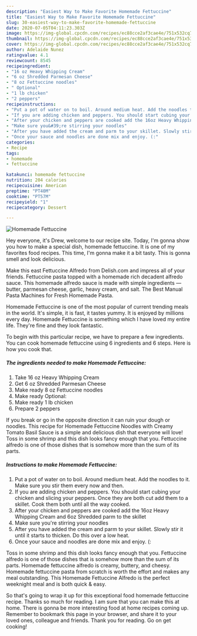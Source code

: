 ```yaml
---
description: "Easiest Way to Make Favorite Homemade Fettuccine"
title: "Easiest Way to Make Favorite Homemade Fettuccine"
slug: 30-easiest-way-to-make-favorite-homemade-fettuccine
date: 2020-07-05T04:11:23.303Z
image: https://img-global.cpcdn.com/recipes/ec88cce2af3cae4e/751x532cq70/homemade-fettuccine-recipe-main-photo.jpg
thumbnail: https://img-global.cpcdn.com/recipes/ec88cce2af3cae4e/751x532cq70/homemade-fettuccine-recipe-main-photo.jpg
cover: https://img-global.cpcdn.com/recipes/ec88cce2af3cae4e/751x532cq70/homemade-fettuccine-recipe-main-photo.jpg
author: Adelaide Nunez
ratingvalue: 4.1
reviewcount: 8545
recipeingredient:
- "16 oz Heavy Whipping Cream"
- "6 oz Shredded Parmesan Cheese"
- "8 oz Fettuccine noodles"
- " Optional"
- "1 lb chicken"
- "2 peppers"
recipeinstructions:
- "Put a pot of water on to boil. Around medium heat. Add the noodles to it. Make sure you stir them every now and then."
- "If you are adding chicken and peppers. You should start cubing your chicken and slicing your peppers. Once they are both cut add them to a skillet. Cook them both until all the way cooked."
- "After your chicken and peppers are cooked add the 16oz Heavy Whipping Cream and 6oz Shredded parm to the skillet"
- "Make sure you&#39;re stirring your noodles"
- "After you have added the cream and parm to your skillet. Slowly stir it until it starts to thicken. Do this over a low heat."
- "Once your sauce and noodles are done mix and enjoy. (:"
categories:
- Recipe
tags:
- homemade
- fettuccine

katakunci: homemade fettuccine 
nutrition: 204 calories
recipecuisine: American
preptime: "PT40M"
cooktime: "PT57M"
recipeyield: "1"
recipecategory: Dessert

---
```



![Homemade Fettuccine](https://img-global.cpcdn.com/recipes/ec88cce2af3cae4e/751x532cq70/homemade-fettuccine-recipe-main-photo.jpg)

Hey everyone, it's Drew, welcome to our recipe site. Today, I'm gonna show you how to make a special dish, homemade fettuccine. It is one of my favorites food recipes. This time, I'm gonna make it a bit tasty. This is gonna smell and look delicious.

Make this east Fettuccine Alfredo from Delish.com and impress all of your friends. Fettuccine pasta topped with a homemade rich decadent alfredo sauce. This homemade alfredo sauce is made with simple ingredients — butter, parmesan cheese, garlic, heavy cream, and salt. The Best Manual Pasta Machines for Fresh Homemade Pasta.

Homemade Fettuccine is one of the most popular of current trending meals in the world. It's simple, it is fast, it tastes yummy. It is enjoyed by millions every day. Homemade Fettuccine is something which I have loved my entire life. They're fine and they look fantastic.


To begin with this particular recipe, we have to prepare a few ingredients. You can cook homemade fettuccine using 6 ingredients and 6 steps. Here is how you cook that.

<!--inarticleads1-->

##### The ingredients needed to make Homemade Fettuccine:

1. Take 16 oz Heavy Whipping Cream
1. Get 6 oz Shredded Parmesan Cheese
1. Make ready 8 oz Fettuccine noodles
1. Make ready  Optional:
1. Make ready 1 lb chicken
1. Prepare 2 peppers


If you break or go in the opposite direction it can ruin your dough or noodles. This recipe for Homemade Fettuccine Noodles with Creamy Tomato Basil Sauce is a simple and delicious dish that everyone will love! Toss in some shrimp and this dish looks fancy enough that you. Fettuccine alfredo is one of those dishes that is somehow more than the sum of its parts. 

<!--inarticleads2-->

##### Instructions to make Homemade Fettuccine:

1. Put a pot of water on to boil. Around medium heat. Add the noodles to it. Make sure you stir them every now and then.
1. If you are adding chicken and peppers. You should start cubing your chicken and slicing your peppers. Once they are both cut add them to a skillet. Cook them both until all the way cooked.
1. After your chicken and peppers are cooked add the 16oz Heavy Whipping Cream and 6oz Shredded parm to the skillet
1. Make sure you&#39;re stirring your noodles
1. After you have added the cream and parm to your skillet. Slowly stir it until it starts to thicken. Do this over a low heat.
1. Once your sauce and noodles are done mix and enjoy. (:


Toss in some shrimp and this dish looks fancy enough that you. Fettuccine alfredo is one of those dishes that is somehow more than the sum of its parts. Homemade fettuccine alfredo is creamy, buttery, and cheesy. Homemade fettuccine pasta from scratch is worth the effort and makes any meal outstanding. This Homemade Fettuccine Alfredo is the perfect weeknight meal and is both quick &amp; easy. 

So that's going to wrap it up for this exceptional food homemade fettuccine recipe. Thanks so much for reading. I am sure that you can make this at home. There is gonna be more interesting food at home recipes coming up. Remember to bookmark this page in your browser, and share it to your loved ones, colleague and friends. Thank you for reading. Go on get cooking!

